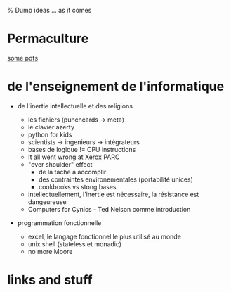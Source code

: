% Dump ideas … as it comes

# Permaculture

[some pdfs](http://www.permatheque.fr/2015/07/12/quelques-livres-en-pdf-sur-la-permaculture/)

# de l'enseignement de l'informatique

* de l'inertie intellectuelle et des religions
  * les fichiers (punchcards -> meta)
  * le clavier azerty
  * python for kids
  * scientists -> ingenieurs -> intégrateurs
  * bases de logique != CPU instructions
  * It all went wrong at Xerox PARC
  * "over shoulder" effect
    * de la tache a accomplir 
    * des contraintes environementales (portabilité unices) 
    * cookbooks vs stong bases
  * intellectuellement, l'inertie est nécessaire, la résistance est dangeureuse 
  * Computers for Cynics - Ted Nelson comme introduction

* programmation fonctionnelle 
  * excel, le langage fonctionnel le plus utilisé au monde
  * unix shell (stateless et monadic)
  * no more Moore

# links and stuff


